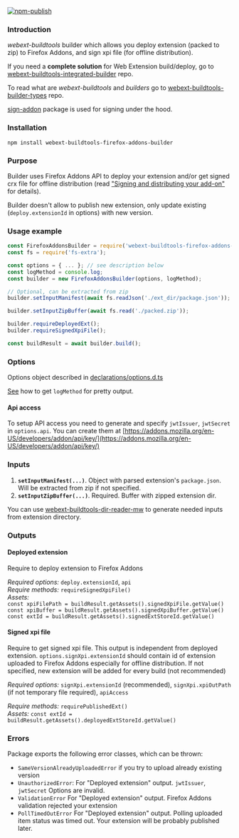 [![npm-publish](https://github.com/cardinalby/webext-buildtools-firefox-addons-builder/actions/workflows/npm-publish.yml/badge.svg)](https://github.com/cardinalby/webext-buildtools-firefox-addons-builder/actions/workflows/npm-publish.yml)

### Introduction
*webext-buildtools* builder which allows you deploy extension (packed to zip) 
to Firefox Addons, and sign xpi file (for offline distribution).

If you need a **complete solution** for Web Extension build/deploy, go to 
[webext-buildtools-integrated-builder](https://github.com/cardinalby/webext-buildtools-integrated-builder) repo.  

To read what are *webext-buildtools* and *builders* go to 
[webext-buildtools-builder-types](https://github.com/cardinalby/webext-buildtools-builder-types) repo.

[sign-addon](https://www.npmjs.com/package/sign-addon) package is used for signing under the hood.

### Installation
`npm install webext-buildtools-firefox-addons-builder`

### Purpose

Builder uses Firefox Addons API to deploy your extension and/or get signed crx 
file for offline distribution 
(read ["Signing and distributing your add-on"](https://developer.mozilla.org/en-US/docs/Mozilla/Add-ons/Distribution) for details).

Builder doesn't allow to publish new extension, only update existing (`deploy.extensionId` in options) 
with new version.  

### Usage example
```js
const FirefoxAddonsBuilder = require('webext-buildtools-firefox-addons-builder').default;
const fs = require('fs-extra');

const options = { ... }; // see description below
const logMethod = console.log;
const builder = new FirefoxAddonsBuilder(options, logMethod);

// Optional, can be extracted from zip
builder.setInputManifest(await fs.readJson('./ext_dir/package.json'));

builder.setInputZipBuffer(await fs.read('./packed.zip'));

builder.requireDeployedExt();
builder.requireSignedXpiFile();

const buildResult = await builder.build();
``` 

### Options
Options object described in [declarations/options.d.ts](./declarations/options.d.ts)

[See](https://github.com/cardinalby/webext-buildtools-integrated-builder/blob/master/logMethod.md) how to get `logMethod` for pretty output.

#### Api access
To setup API access you need to generate and specify `jwtIssuer`, `jwtSecret` in `options.api`.
You can create them at [https://addons.mozilla.org/en-US/developers/addon/api/key/](https://addons.mozilla.org/en-US/developers/addon/api/key/)

### Inputs
1. **`setInputManifest(...)`**. Object with parsed extension's `package.json`. Will be extracted from zip if not specified.
2. **`setInputZipBuffer(...)`**. Required. Buffer with zipped extension dir.

You can use [webext-buildtools-dir-reader-mw](https://www.npmjs.com/package/webext-buildtools-dir-reader-mw)
to generate needed inputs from extension directory.

### Outputs

#### Deployed extension
Require to deploy extension to Firefox Addons<br>

*Required options:* `deploy.extensionId`, `api` <br>
*Require methods:* `requireSignedXpiFile()` <br>
*Assets:* <br> 
`const xpiFilePath = buildResult.getAssets().signedXpiFile.getValue()` <br>
`const xpiBuffer = buildResult.getAssets().signedXpiBuffer.getValue()` <br>
`const extId = buildResult.getAssets().signedExtStoreId.getValue()`

#### Signed xpi file
Require to get signed xpi file. This output is independent from deployed extension.
`options.signXpi.extensionId` should contain id of extension uploaded to Firefox Addons 
especially for offline distribution. If not specified, new extension will be added 
for every build (not recommended)

*Required options:* `signXpi.extensionId` (recommended), `signXpi.xpiOutPath` 
(if not temporary file required), `apiAccess` <br>

*Require methods:* `requirePublishedExt()` <br>
*Assets:* 
`const extId = buildResult.getAssets().deployedExtStoreId.getValue()` 

### Errors

Package exports the following error classes, which can be thrown:

* `SameVersionAlreadyUploadedError` if you try to upload already existing version
* `UnauthorizedError`: For "Deployed extension" output.
  `jwtIssuer`, `jwtSecret` Options are invalid.
* `ValidationError` For "Deployed extension" output. Firefox Addons validation rejected your extension
* `PollTimedOutError` For "Deployed extension" output. Polling uploaded item status was timed out.
Your extension will be probably published later.